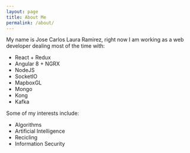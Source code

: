 ```yaml
---
layout: page
title: About Me
permalink: /about/
---
```


My name is Jose Carlos Laura Ramirez, right now I am working as a web 
developer dealing most of the time with:

* React + Redux
* Angular 8 + NGRX
* NodeJS
* SocketIO
* MapboxGL
* Mongo
* Kong
* Kafka

Some of my interests include:

* Algorithms
* Artificial Intelligence
* Recicling
* Information Security
